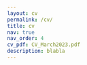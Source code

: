 ```yaml
---
layout: cv
permalink: /cv/
title: cv
nav: true
nav_order: 4
cv_pdf: CV_March2023.pdf
description: blabla
---
```

